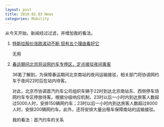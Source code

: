 ```yaml
---
layout: post
title: 2019.02.03 News
categories: Mobility
---
```


从今天开始，新闻经过过滤，并增加我的看法。

1. [特斯拉股价涨跌波动不断 但有五个理由看好它](https://36kr.com/p/5175751.html)

    无用

2. [春运期间北京将设网约车专停区，定点接驳夜间乘客](https://36kr.com/p/5175734.html)

    36氪了解到，为保障春运期间北京南站的夜间运输接驳，相关部门将协调网约车于夜间22时后在站内待客。

    对此，北京市协调首汽约车公司组织车辆于22时到达北京南站东、西侧停车场网约车专区停放待客。根据分级响应机制，23时以后一小时内到达旅客人数超过5000人时，安排150辆网约车；23时以后一小时内到达旅客人数超过8000人时，安排200辆网约车。此外，还将安排大量出租车保障南站的运输接驳。

    我的看法：首汽约车的关系
